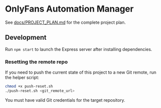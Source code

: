 # OnlyFans Automation Manager

See [docs/PROJECT_PLAN.md](docs/PROJECT_PLAN.md) for the complete project plan.

## Development

Run `npm start` to launch the Express server after installing dependencies.

### Resetting the remote repo

If you need to push the current state of this project to a new Git remote, run
the helper script:

```bash
chmod +x push-reset.sh
./push-reset.sh <git_remote_url>
```

You must have valid Git credentials for the target repository.
